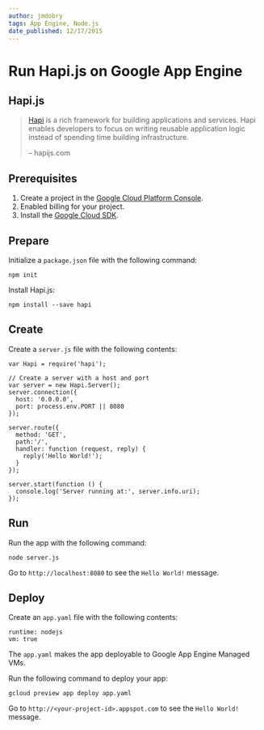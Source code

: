 ```yaml
---
author: jmdobry
tags: App Engine, Node.js
date_published: 12/17/2015
---
```

# Run Hapi.js on Google App Engine

## Hapi.js

> [Hapi](http://hapijs.com/) is a rich framework for building applications and
> services. Hapi enables developers to focus on writing reusable application
> logic instead of spending time building infrastructure.
>
> – hapijs.com

## Prerequisites

1. Create a project in the [Google Cloud Platform Console](https://console.cloud.google.com/).
1. Enabled billing for your project.
1. Install the [Google Cloud SDK](https://cloud.google.com/sdk/).

## Prepare

Initialize a `package.json` file with the following command:

    npm init

Install Hapi.js:

    npm install --save hapi

## Create

Create a `server.js` file with the following contents:

    var Hapi = require('hapi');

    // Create a server with a host and port
    var server = new Hapi.Server();
    server.connection({ 
      host: '0.0.0.0', 
      port: process.env.PORT || 8080
    });

    server.route({
      method: 'GET',
      path:'/', 
      handler: function (request, reply) {
        reply('Hello World!');
      }
    });

    server.start(function () {
      console.log('Server running at:', server.info.uri);
    });

## Run

Run the app with the following command:

    node server.js

Go to `http://localhost:8080` to see the `Hello World!` message.

## Deploy

Create an `app.yaml` file with the following contents:

    runtime: nodejs
    vm: true

The `app.yaml` makes the app deployable to Google App Engine Managed VMs.

Run the following command to deploy your app:

    gcloud preview app deploy app.yaml

Go to `http://<your-project-id>.appspot.com` to see the `Hello World!` message.